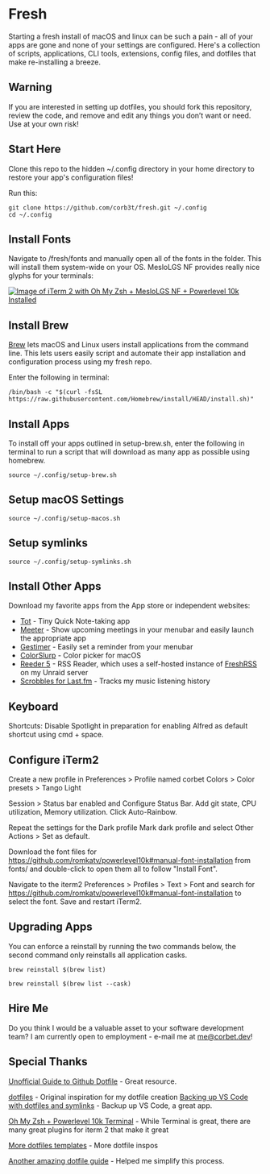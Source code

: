 # Fresh
Starting a fresh install of macOS and linux can be such a pain - all of your apps are gone and none of your settings are configured. Here's a collection of scripts, applications, CLI tools, extensions, config files, and dotfiles that make re-installing a breeze.

## Warning 
If you are interested in setting up dotfiles, you should fork this repository, review the code, and remove and edit any things you don’t want or need. Use at your own risk!

## Start Here
Clone this repo to the hidden ~/.config directory in your home directory to restore your app's configuration files!

Run this:
```
git clone https://github.com/corb3t/fresh.git ~/.config
cd ~/.config
```

## Install Fonts
Navigate to /fresh/fonts and manually open all of the fonts in the folder. This will install them system-wide on your OS. MesloLGS NF provides really nice glyphs for your terminals:

[![Image of iTerm 2 with Oh My Zsh + MesloLGS NF + Powerlevel 10k Installed](https://i.postimg.cc/J0kLpCQ9/Clean-Shot-2022-07-13-at-12-53-19-2x.png)](https://postimg.cc/PvT9qc94)

## Install Brew
[Brew](https://brew.sh/) lets macOS and Linux users install applications from the command line. This lets users easily script and automate their app installation and configuration process using my fresh repo.

Enter the following in terminal:

``` 
/bin/bash -c "$(curl -fsSL https://raw.githubusercontent.com/Homebrew/install/HEAD/install.sh)" 
```

## Install Apps
To install off your apps outlined in setup-brew.sh, enter the following in terminal to run a script that will download as many app as possible using homebrew.

``` 
source ~/.config/setup-brew.sh
```

## Setup macOS Settings

``` 
source ~/.config/setup-macos.sh
```

## Setup symlinks

``` 
source ~/.config/setup-symlinks.sh
```

## Install Other Apps
Download my favorite apps from the App store or independent websites:

* [Tot](https://tot.rocks/) - Tiny Quick Note-taking app
* [Meeter](https://www.trymeeter.com/) - Show upcoming meetings in your menubar and easily launch the appropriate app
* [Gestimer](http://maddin.io/gestimer/) - Easily set a reminder from your menubar
* [ColorSlurp](https://colorslurp.com/) - Color picker for macOS
* [Reeder 5](https://reederapp.com/) - RSS Reader, which uses a self-hosted instance of [FreshRSS](https://www.freshrss.org/) on my Unraid server
* [Scrobbles for Last.fm](https://apps.apple.com/us/app/scrobbles-for-last-fm/id1344679160?mt=12) - Tracks my music listening history

## Keyboard
Shortcuts: Disable Spotlight in preparation for enabling Alfred as default shortcut using cmd + space.

## Configure iTerm2
Create a new profile in Preferences > Profile named corbet
Colors > Color presets > Tango Light

Session > Status bar enabled and Configure Status Bar. Add git state, CPU utilization, Memory utilization. Click Auto-Rainbow.

Repeat the settings for the Dark profile
Mark dark profile and select Other Actions > Set as default.

Download the font files for https://github.com/romkatv/powerlevel10k#manual-font-installation from fonts/ and double-click to open them all to follow "Install Font".

Navigate to the iterm2 Preferences > Profiles > Text > Font and search for https://github.com/romkatv/powerlevel10k#manual-font-installation to select the font. Save and restart iTerm2.

## Upgrading Apps
You can enforce a reinstall by running the two commands below, the second command
only reinstalls all application casks.

``` 
brew reinstall $(brew list)

brew reinstall $(brew list --cask)
```

## Hire Me

Do you think I would be a valuable asset to your software development team? I am currently open to employment - e-mail me at me@corbet.dev! 

## Special Thanks

[Unofficial Guide to Github Dotfile](https://dotfiles.github.io/) - Great resource.

[dotfiles](https://github.com/pawelgrzybek/dotfiles) - Original inspiration for my dotfile creation
[Backing up VS Code with dotfiles and symlinks](https://pawelgrzybek.com/sync-vscode-settings-and-snippets-via-dotfiles-on-github/) - Backup up VS Code, a great app.

[Oh My Zsh + Powerlevel 10k Terminal](https://dev.to/abdfnx/oh-my-zsh-powerlevel10k-cool-terminal-1no0) - While Terminal is great, there are many great plugins for iterm 2 that make it great

[More dotfiles templates](https://gitlab.com/dnsmichi/dotfiles) - More dotfile inspos

[Another amazing dotfile guide](https://github.com/holman/dotfiles) - Helped me simplify this process.